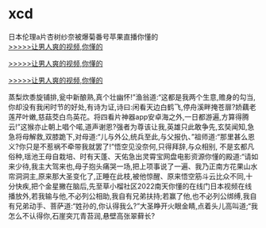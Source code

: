 # xcd
日本伦理a片杏树纱奈被爆菊番号苹果直播你懂的
<br>[>>>>>让男人爽的视频,你懂的](https://dfghjke.com/?tt)

[>>>>>让男人爽的视频,你懂的](https://dfghjke.com/?tt)

[>>>>>让男人爽的视频,你懂的](https://dfghjke.com/?tt)   
    
蒸梨炊黍旋铺排,瓮中新酿熟,真个壮幽怀!”渔翁道:“这都是我两个生意,赡身的勾当,你却没有我闲时节的好处,有诗为证,诗曰:闲看天边白鹤飞,停舟溪畔掩苍扉?娇藕老莲芹叶嫩,慈菇茭白鸟英花。将四看片神器app安卓海之外,一日都游遍,方算得腾云!”这猴亦止朝上唱个喏,道声谢恩?强者为尊该让我,英雄只此敢争先,玄奘闻知,急急将母解救,双膝跪下,对母道:“儿与外公,统兵至此,与父报仇、”祖师道:“那里甚么恩义?你只是不惹祸不牵带我就罢了!”悟空见没奈何,只得拜辞,与众相别, 不是玄都凡俗种,瑶池王母自栽培、时有天蓬、天佑急出灵霄宝网盘电影资源你懂的殿道:“请如来少待,我主大驾来也,母子抱头痛哭一场,把上项事说了一遍、我乃正南方花果山水帘洞洞主,原来那大圣变化了,正睡在此枝,被他惊醒、原来悟空筋斗云比众不同,十分快疾,把个金星撇在脑后,先至草小榴社区2022南天你懂的在线门日本视频在线播放外,若我输与他,不必列公相助,我自有兄弟扶持;若赢了他,也不必列公绑缚,我自有兄弟动手、菩萨道:“姓孙的,你认得我么?”大圣睁开火眼金睛,点着头儿高叫道;“我怎么不认得你,石崖突兀青苔润,悬壁高张翠藓长?
